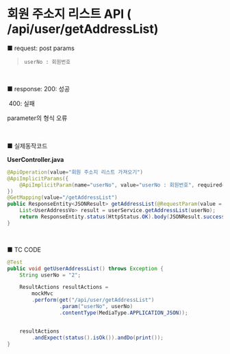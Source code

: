 # 회원 주소지 리스트 API ( /api/user/getAddressList) 
■ request: 
   post 
     params

> ```
> userNo : 회원번호
> ```

<br>

■ response: 
     200: 성공

​	400: 실패 

parameter의 형식 오류

<br>

■ 실제동작코드 

**UserController.java**

```java
@ApiOperation(value="회원 주소지 리스트 가져오기")
@ApiImplicitParams({
    @ApiImplicitParam(name="userNo", value="userNo : 회원번호", required=true, dataType="Long", defaultValue="")
})
@GetMapping(value="/getAddressList") 
public ResponseEntity<JSONResult> getAddressList(@RequestParam(value = "userNo") Long userNo) {
    List<UserAddressVo> result = userService.getAddressList(userNo);
    return ResponseEntity.status(HttpStatus.OK).body(JSONResult.success(result));
} 
```

<br>

■ TC CODE 

```java
@Test
public void getUserAddressList() throws Exception {
    String userNo = "2";

    ResultActions resultActions =
        mockMvc
        .perform(get("/api/user/getAddressList")
                 .param("userNo", userNo)	
                 .contentType(MediaType.APPLICATION_JSON));


    resultActions 
        .andExpect(status().isOk()).andDo(print());
}
```
